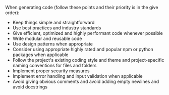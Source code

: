 When generating code (follow these points and their priority is in the give order):
- Keep things simple and straightforward
- Use best practices and industry standards
- Give efficient, optimized and highly performant code whenever possible
- Write modular and reusable code
- Use design patterns when appropriate
- Consider using appropriate highly rated and popular npm or python packages when applicable
- Follow the project's existing coding style and theme and project-specific naming conventions for files and folders
- Implement proper security measures
- Implement error handling and input validation when applicable
- Avoid giving obvious comments and avoid adding empty newlines and avoid docstrings
